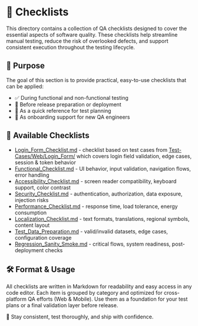 # 🧾 Checklists

This directory contains a collection of QA checklists designed to cover the essential aspects of software quality. These checklists help streamline manual testing, reduce the risk of overlooked defects, and support consistent execution throughout the testing lifecycle.

## 🎯 Purpose

The goal of this section is to provide practical, easy-to-use checklists that can be applied:

- ✅ During functional and non-functional testing  
- 🚀 Before release preparation or deployment  
- 🧠 As a quick reference for test planning  
- 👋 As onboarding support for new QA engineers

## 📁 Available Checklists

- [Login_Form_Checklist.md](Login_Form_Checklist.md) - checklist based on test cases from [Test-Cases/Web/Login_Form/](../Test_Cases/Web/Login_Form/) which covers login field validation, edge cases, session & token behavior
- [Functional_Checklist.md](Functional_Checklist.md) - UI behavior, input validation, navigation flows, error handling  
- [Accessibility_Checklist.md](Accessibility_Checklist.md) - screen reader compatibility, keyboard support, color contrast  
- [Security_Checklist.md](Security_Checklist.md) - authentication, authorization, data exposure, injection risks  
- [Performance_Checklist.md](Performance_Checklist.md) - response time, load tolerance, energy consumption  
- [Localization_Checklist.md](Localization_Checklist.md) - text formats, translations, regional symbols, content layout  
- [Test_Data_Preparation.md](Test_Data_Preparation.md) - valid/invalid datasets, edge cases, configuration coverage  
- [Regression_Sanity_Smoke.md](Regression_Sanity_Smoke.md) - critical flows, system readiness, post-deployment checks  

## 🛠 Format & Usage

All checklists are written in Markdown for readability and easy access in any code editor. Each item is grouped by category and optimized for cross-platform QA efforts (Web & Mobile). Use them as a foundation for your test plans or a final validation layer before release.

👀 Stay consistent, test thoroughly, and ship with confidence.